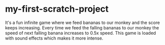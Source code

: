 # my-first-scratch-project
It's a fun infinite game where we feed bananas to our monkey and the score keeps increasing. Every time we feed the falling bananas to our monkey the speed of next falling banana increases to 0.5x speed. This game is loaded with sound effects which makes it more intense.
